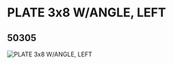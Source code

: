 # PLATE 3x8 W/ANGLE, LEFT
## 50305
![PLATE 3x8 W/ANGLE, LEFT](https://lc-www-live-s.legocdn.com/media/bricks/5/2/4247643.jpg)
